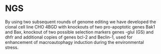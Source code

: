 # NGS

By using two subsequent rounds of genome editing we have developed the clonal cell line CHO 4BGD with knockouts of two pro-apoptotic genes Bak1 and Bax, knockout of two possible selection markers genes -glul (GS) and dhfr and additional copies of genes bcl-2 and Beclin-1, used for enhancement of macroautophagy induction during the environmental stress.

